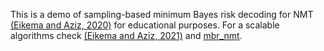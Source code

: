 This is a demo of sampling-based minimum Bayes risk decoding for NMT [(Eikema and Aziz, 2020)](https://www.aclweb.org/anthology/2020.coling-main.398/) for educational purposes. For a scalable algorithms check [(Eikema and Aziz, 2021)](https://arxiv.org/abs/2108.04718) and [mbr_nmt](https://github.com/Roxot/mbr-nmt).

